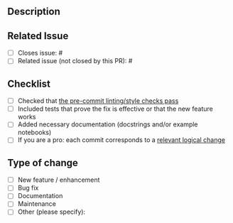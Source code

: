 <!-- !! Thank your for opening a PR !! -->

<!--- Provide a self-contained summary of your changes in the Title above -->
<!--- This is what will be shown in the automatic release notes: https://github.com/pymc-devs/pytensor/releases -->

## Description
<!--- Describe your changes in detail -->

## Related Issue
<!--- It is good practice to first open an issue explaining the bug / new feature that is addressed by this PR -->
<!--- Please type an `x` in one of the boxes below and provide the issue number after the # sign: -->
- [ ] Closes issue: #
- [ ] Related issue (not closed by this PR): #

## Checklist
<!--- Make sure you have completed the following steps before submitting your PR -->
<!--- Feel free to type an `x` in all the boxes below to let us know you have completed the steps: -->
- [ ] Checked that [the pre-commit linting/style checks pass](https://docs.pymc.io/en/latest/contributing/python_style.html)
- [ ] Included tests that prove the fix is effective or that the new feature works
- [ ] Added necessary documentation (docstrings and/or example notebooks)
- [ ] If you are a pro: each commit corresponds to a [relevant logical change](https://wiki.openstack.org/wiki/GitCommitMessages#Structural_split_of_changes)
<!--- You may find this guide helpful: https://mainmatter.com/blog/2021/05/26/keeping-a-clean-git-history/ -->

## Type of change
<!--- Select one of the categories below by typing an `x` in the box -->
- [ ] New feature / enhancement
- [ ] Bug fix
- [ ] Documentation
- [ ] Maintenance
- [ ] Other (please specify):
<!--- Additionally, if you are a maintainer or reviewer, please make sure that the appropriate labels are added to this PR -->
